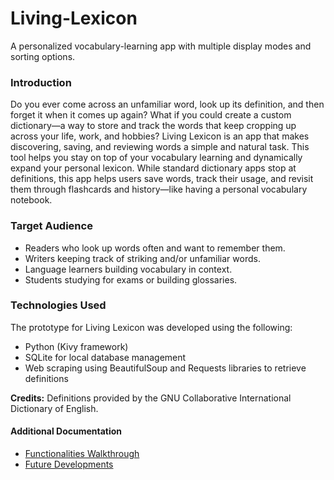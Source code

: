 # Living-Lexicon
A personalized vocabulary-learning app with multiple display modes and sorting options.

### Introduction
Do you ever come across an unfamiliar word, look up its definition, and then forget it when it comes up again? What if you could create a custom dictionary—a way to store and track the words that keep cropping up across your life, work, and hobbies? Living Lexicon is an app that makes discovering, saving, and reviewing words a simple and natural task. This tool helps you stay on top of your vocabulary learning and dynamically expand your personal lexicon. While standard dictionary apps stop at definitions, this app helps users save words, track their usage, and revisit them through flashcards and history—like having a personal vocabulary notebook.

### Target Audience
- Readers who look up words often and want to remember them.
- Writers keeping track of striking and/or unfamiliar words.
- Language learners building vocabulary in context.
- Students studying for exams or building glossaries.

### Technologies Used
The prototype for Living Lexicon was developed using the following:
- Python (Kivy framework)
- SQLite for local database management
- Web scraping using BeautifulSoup and Requests libraries to retrieve definitions

**Credits:** Definitions provided by the GNU Collaborative International Dictionary of English.

#### Additional Documentation
- [Functionalities Walkthrough](Walkthrough.md)  
- [Future Developments](FutureDevelopments.md)
